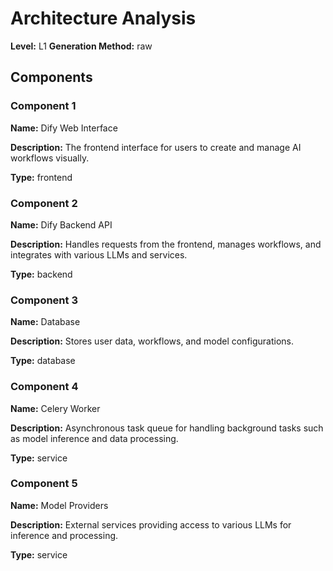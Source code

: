 # Architecture Analysis

**Level:** L1
**Generation Method:** raw

## Components

### Component 1

**Name:** Dify Web Interface

**Description:** The frontend interface for users to create and manage AI workflows visually.

**Type:** frontend

### Component 2

**Name:** Dify Backend API

**Description:** Handles requests from the frontend, manages workflows, and integrates with various LLMs and services.

**Type:** backend

### Component 3

**Name:** Database

**Description:** Stores user data, workflows, and model configurations.

**Type:** database

### Component 4

**Name:** Celery Worker

**Description:** Asynchronous task queue for handling background tasks such as model inference and data processing.

**Type:** service

### Component 5

**Name:** Model Providers

**Description:** External services providing access to various LLMs for inference and processing.

**Type:** service

